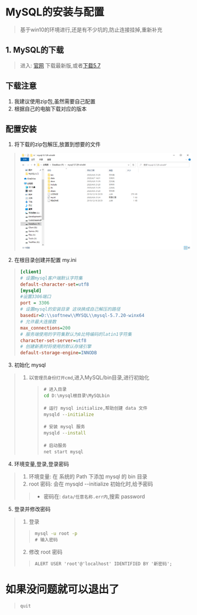 # MySQL的安装与配置

>   基于win10的环境进行,还是有不少坑的,防止连接挂掉,重新补充

## 1. MySQL的下载

>   进入: [官网]() 下载最新版,或者[下载5.7](mysql5.7)

## 下载注意

1.  我建议使用zip包,虽然需要自己配置
2.  根据自己的电脑下载对应的版本

## 配置安装

1.  将下载的zip包解压,放置到想要的文件

>   ![image-20200408135247093](_02MySQL%E7%9A%84%E5%AE%89%E8%A3%85%E4%B8%8E%E9%85%8D%E7%BD%AE/image/image-20200408135247093.png)

2.  在根目录创建并配置 my.ini

>   ```ini
>   [client] 
>   # 设置mysql客户端默认字符集
>   default-character-set=utf8 
>   [mysqld]
>   #设置3306端口
>   port = 3306 
>   # 设置mysql的安装目录 这块换成自己解压的路径
>   basedir=D:\\softnew\\MYSQL\\mysql-5.7.20-winx64
>   # 允许最大连接数
>   max_connections=200
>   # 服务端使用的字符集默认为8比特编码的latin1字符集
>   character-set-server=utf8
>   # 创建新表时将使用的默认存储引擎
>   default-storage-engine=INNODB
>   ```

3.  初始化 mysql

>   1.  以```管理员身份打开cmd```,进入MySQL/bin目录,进行初始化
>
>       >   ```cmd
>       >   # 进入目录
>       >   cd D:\mysql根目录\MySQLbin
>       >   
>       >   # 运行 mysql initialize,帮助创建 data 文件
>       >   mysqld --initialize
>       >   
>       >   # 安装 mysql 服务
>       >   mysqld --install
>       >   
>       >   # 启动服务
>       >   net start mysql
>       >   
>       >   ```

4.  环境变量,登录,登录密码

>   1.  环境变量: 在 系统的 Path 下添加 mysql 的 bin 目录
>   2.  root 密码: 会在 mysqld --initialize 初始化时,给予密码
>
>   >   *   密码在: ```data/任意名称.err内```,搜索 password

5.  登录并修改密码

>   1.  登录
>
>   >   ```cmd
>   >   mysql -u root -p
>   >   # 输入密码
>   >   ```
>
>   2.  修改 root 密码
>
>   >   ```cmd
>   >   ALERT USER 'root'@'localhost' IDENTIFIED BY '新密码';
>   >   ```

# 如果没问题就可以退出了

>   ```my
>   quit
>   ```

[mysql官网]:https://www.mysql.com/
[mysql5.7]:https://dev.mysql.com/download/5.7.html


